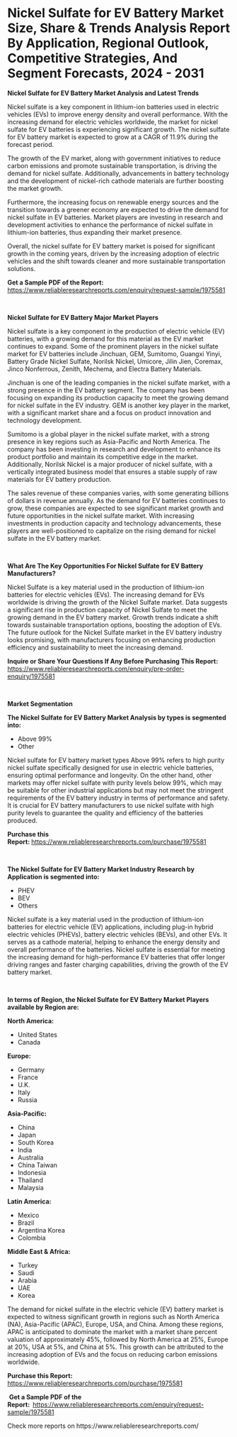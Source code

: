 <p><h1>Nickel Sulfate for EV Battery Market Size, Share & Trends Analysis Report By Application, Regional Outlook, Competitive Strategies, And Segment Forecasts, 2024 - 2031</h1></p><p><strong>Nickel Sulfate for EV Battery Market Analysis and Latest Trends</strong></p>
<p><p>Nickel sulfate is a key component in lithium-ion batteries used in electric vehicles (EVs) to improve energy density and overall performance. With the increasing demand for electric vehicles worldwide, the market for nickel sulfate for EV batteries is experiencing significant growth. The nickel sulfate for EV battery market is expected to grow at a CAGR of 11.9% during the forecast period.</p><p>The growth of the EV market, along with government initiatives to reduce carbon emissions and promote sustainable transportation, is driving the demand for nickel sulfate. Additionally, advancements in battery technology and the development of nickel-rich cathode materials are further boosting the market growth. </p><p>Furthermore, the increasing focus on renewable energy sources and the transition towards a greener economy are expected to drive the demand for nickel sulfate in EV batteries. Market players are investing in research and development activities to enhance the performance of nickel sulfate in lithium-ion batteries, thus expanding their market presence.</p><p>Overall, the nickel sulfate for EV battery market is poised for significant growth in the coming years, driven by the increasing adoption of electric vehicles and the shift towards cleaner and more sustainable transportation solutions.</p></p>
<p><strong>Get a Sample PDF of the Report:&nbsp;</strong> <a href="https://www.reliableresearchreports.com/enquiry/request-sample/1975581">https://www.reliableresearchreports.com/enquiry/request-sample/1975581</a></p>
<p>&nbsp;</p>
<p><strong>Nickel Sulfate for EV Battery Major Market Players</strong></p>
<p><p>Nickel sulfate is a key component in the production of electric vehicle (EV) batteries, with a growing demand for this material as the EV market continues to expand. Some of the prominent players in the nickel sulfate market for EV batteries include Jinchuan, GEM, Sumitomo, Guangxi Yinyi, Battery Grade Nickel Sulfate, Norilsk Nickel, Umicore, Jilin Jien, Coremax, Jinco Nonferrous, Zenith, Mechema, and Electra Battery Materials.</p><p>Jinchuan is one of the leading companies in the nickel sulfate market, with a strong presence in the EV battery segment. The company has been focusing on expanding its production capacity to meet the growing demand for nickel sulfate in the EV industry. GEM is another key player in the market, with a significant market share and a focus on product innovation and technology development.</p><p>Sumitomo is a global player in the nickel sulfate market, with a strong presence in key regions such as Asia-Pacific and North America. The company has been investing in research and development to enhance its product portfolio and maintain its competitive edge in the market. Additionally, Norilsk Nickel is a major producer of nickel sulfate, with a vertically integrated business model that ensures a stable supply of raw materials for EV battery production.</p><p>The sales revenue of these companies varies, with some generating billions of dollars in revenue annually. As the demand for EV batteries continues to grow, these companies are expected to see significant market growth and future opportunities in the nickel sulfate market. With increasing investments in production capacity and technology advancements, these players are well-positioned to capitalize on the rising demand for nickel sulfate in the EV battery market.</p></p>
<p>&nbsp;</p>
<p><strong>What Are The Key Opportunities For Nickel Sulfate for EV Battery Manufacturers?</strong></p>
<p><p>Nickel Sulfate is a key material used in the production of lithium-ion batteries for electric vehicles (EVs). The increasing demand for EVs worldwide is driving the growth of the Nickel Sulfate market. Data suggests a significant rise in production capacity of Nickel Sulfate to meet the growing demand in the EV battery market. Growth trends indicate a shift towards sustainable transportation options, boosting the adoption of EVs. The future outlook for the Nickel Sulfate market in the EV battery industry looks promising, with manufacturers focusing on enhancing production efficiency and sustainability to meet the increasing demand.</p></p>
<p><strong>Inquire or Share Your Questions If Any Before Purchasing This Report:</strong> <a href="https://www.reliableresearchreports.com/enquiry/pre-order-enquiry/1975581">https://www.reliableresearchreports.com/enquiry/pre-order-enquiry/1975581</a></p>
<p>&nbsp;</p>
<p><strong>Market Segmentation</strong></p>
<p><strong>The Nickel Sulfate for EV Battery Market Analysis by types is segmented into:</strong></p>
<p><ul><li>Above 99%</li><li>Other</li></ul></p>
<p><p>Nickel sulfate for EV battery market types Above 99% refers to high purity nickel sulfate specifically designed for use in electric vehicle batteries, ensuring optimal performance and longevity. On the other hand, other markets may offer nickel sulfate with purity levels below 99%, which may be suitable for other industrial applications but may not meet the stringent requirements of the EV battery industry in terms of performance and safety. It is crucial for EV battery manufacturers to use nickel sulfate with high purity levels to guarantee the quality and efficiency of the batteries produced.</p></p>
<p><strong>Purchase this Report:&nbsp;</strong><a href="https://www.reliableresearchreports.com/purchase/1975581">https://www.reliableresearchreports.com/purchase/1975581</a></p>
<p>&nbsp;</p>
<p><strong>The Nickel Sulfate for EV Battery Market Industry Research by Application is segmented into:</strong></p>
<p><ul><li>PHEV</li><li>BEV</li><li>Others</li></ul></p>
<p><p>Nickel sulfate is a key material used in the production of lithium-ion batteries for electric vehicle (EV) applications, including plug-in hybrid electric vehicles (PHEVs), battery electric vehicles (BEVs), and other EVs. It serves as a cathode material, helping to enhance the energy density and overall performance of the batteries. Nickel sulfate is essential for meeting the increasing demand for high-performance EV batteries that offer longer driving ranges and faster charging capabilities, driving the growth of the EV battery market.</p></p>
<p>&nbsp;</p>
<p><strong>In terms of Region, the Nickel Sulfate for EV Battery Market Players available by Region are:</strong></p>
<p>
    <p> <strong> North America: </strong>
        <ul>
            <li>United States</li>
            <li>Canada</li>
        </ul>
        </p> 
    <p> <strong> Europe: </strong>
        <ul>
            <li>Germany</li>
            <li>France</li>
            <li>U.K.</li>
            <li>Italy</li>
            <li>Russia</li>
        </ul>
        </p> 
    <p> <strong> Asia-Pacific: </strong>
        <ul>
            <li>China</li>
            <li>Japan</li>
            <li>South Korea</li>
            <li>India</li>
            <li>Australia</li>
            <li>China Taiwan</li>
            <li>Indonesia</li>
            <li>Thailand</li>
            <li>Malaysia</li>
        </ul>
        </p> 
    <p> <strong> Latin America: </strong>
        <ul>
            <li>Mexico</li>
            <li>Brazil</li>
            <li>Argentina Korea</li>
            <li>Colombia</li>
        </ul>
        </p> 
    <p> <strong> Middle East & Africa: </strong>
        <ul>
            <li>Turkey</li>
            <li>Saudi</li>
            <li>Arabia</li>
            <li>UAE</li>
            <li>Korea</li>
        </ul>
    </p>
    </p>
<p><p>The demand for nickel sulfate in the electric vehicle (EV) battery market is expected to witness significant growth in regions such as North America (NA), Asia-Pacific (APAC), Europe, USA, and China. Among these regions, APAC is anticipated to dominate the market with a market share percent valuation of approximately 45%, followed by North America at 25%, Europe at 20%, USA at 5%, and China at 5%. This growth can be attributed to the increasing adoption of EVs and the focus on reducing carbon emissions worldwide.</p></p>
<p><strong>Purchase this Report: </strong><a href="https://www.reliableresearchreports.com/purchase/1975581">https://www.reliableresearchreports.com/purchase/1975581</a></p>
<p>&nbsp;<strong>Get a Sample PDF of the Report:&nbsp;&nbsp;</strong><a href="https://www.reliableresearchreports.com/enquiry/request-sample/1975581">https://www.reliableresearchreports.com/enquiry/request-sample/1975581</a></p>
<p><strong></strong></p>
<p>Check more reports on https://www.reliableresearchreports.com/</p>